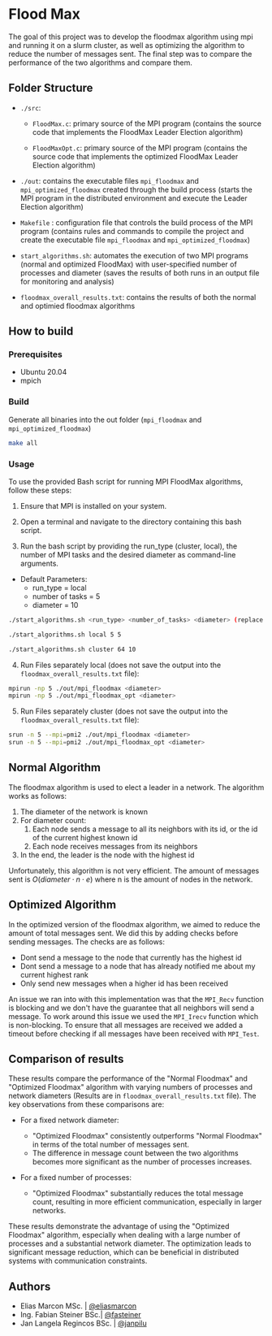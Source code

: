 # Flood Max

The goal of this project was to develop the floodmax algorithm using mpi and running it on a slurm cluster, as well as optimizing the algorithm to reduce the number of messages sent. The final step was to compare the performance of the two algorithms and compare them.

## Folder Structure

-  `./src`: 

    - `FloodMax.c`: primary source of the MPI program (contains the source code that implements the FloodMax Leader Election algorithm)

     - `FloodMaxOpt.c`: primary source of the MPI program (contains the source code that implements the optimized FloodMax Leader Election algorithm)

- `./out`: contains the executable files `mpi_floodmax` and `mpi_optimized_floodmax` created through the build process (starts the MPI program in the distributed environment and execute the Leader Election algorithm)

- `Makefile` : configuration file that controls the build process of the MPI program (contains rules and commands to compile the project and create the executable file `mpi_floodmax` and `mpi_optimized_floodmax`)

- `start_algorithms.sh`: automates the execution of two MPI programs (normal and optimized FloodMax) with user-specified number of processes and diameter (saves the results of both runs in an output file for monitoring and analysis)

- `floodmax_overall_results.txt`: contains the results of both the normal and optimied floodmax algorithms


## How to build

### Prerequisites

- Ubuntu 20.04
- mpich

### Build

Generate all binaries into the out folder (`mpi_floodmax` and `mpi_optimized_floodmax`)

```sh
make all
```

### Usage

To use the provided Bash script for running MPI FloodMax algorithms, follow these steps:

1. Ensure that MPI is installed on your system.

2. Open a terminal and navigate to the directory containing this bash script.

3. Run the bash script by providing the run_type (cluster, local), the number of MPI tasks and the desired diameter as command-line arguments. 

- Default Parameters:
    - run_type = local
    - number of tasks = 5
    - diameter = 10

```sh
./start_algorithms.sh <run_type> <number_of_tasks> <diameter> (replace `<run_type>` `<number_of_tasks>` and `<diameter>` with the actual values)

./start_algorithms.sh local 5 5

./start_algorithms.sh cluster 64 10

```

4. Run Files separately local (does not save the output into the `floodmax_overall_results.txt` file):
```sh
mpirun -np 5 ./out/mpi_floodmax <diameter>
mpirun -np 5 ./out/mpi_floodmax_opt <diameter>
```

5. Run Files separately cluster (does not save the output into the `floodmax_overall_results.txt` file):
```sh
srun -n 5 --mpi=pmi2 ./out/mpi_floodmax <diameter>
srun -n 5 --mpi=pmi2 ./out/mpi_floodmax_opt <diameter>

```


## Normal Algorithm

The floodmax algorithm is used to elect a leader in a network. The algorithm works as follows:

1. The diameter of the network is known
2. For diameter count:
    1. Each node sends a message to all its neighbors with its id, or the id of the current highest known id
    2. Each node receives messages from its neighbors
3. In the end, the leader is the node with the highest id

Unfortunately, this algorithm is not very efficient. The amount of messages sent is $O(diameter \cdot n \cdot e)$ where n is the amount of nodes in the network.


## Optimized Algorithm

In the optimized version of the floodmax algorithm, we aimed to reduce the amount of total messages sent.
We did this by adding checks before sending messages. The checks are as follows:

- Dont send a message to the node that currently has the highest id
- Dont send a message to a node that has already notified me about my current highest rank
- Only send new messages when a higher id has been received

An issue we ran into with this implementation was that the `MPI_Recv` function is blocking and we don't have the guarantee that all neighbors will send a message. To work around this issue we used the `MPI_Irecv` function which is non-blocking. To ensure that all messages are received we added a timeout before checking if all messages have been received with `MPI_Test`.


## Comparison of results

These results compare the performance of the "Normal Floodmax" and "Optimized Floodmax" algorithm with varying numbers of processes and network diameters (Results are in `floodmax_overall_results.txt` file). 
The key observations from these comparisons are:

- For a fixed network diameter:
	- "Optimized Floodmax" consistently outperforms "Normal Floodmax" in terms of the total number of messages sent.
	- The difference in message count between the two algorithms becomes more significant as the number of processes increases.

- For a fixed number of processes:
	- "Optimized Floodmax" substantially reduces the total message count, resulting in more efficient communication, especially in larger networks.

These results demonstrate the advantage of using the "Optimized Floodmax" algorithm, especially when dealing with a large number of processes and a substantial network diameter. The optimization leads to significant message reduction, which can be beneficial in distributed systems with communication constraints.


## Authors

- Elias Marcon MSc. | [@eliasmarcon](https://github.com/eliasmarcon)
- Ing. Fabian Steiner BSc.| [@fasteiner](https://github.com/fasteiner/)
- Jan Langela Regincos BSc. | [@janpilu](https://github.com/janpilu)
